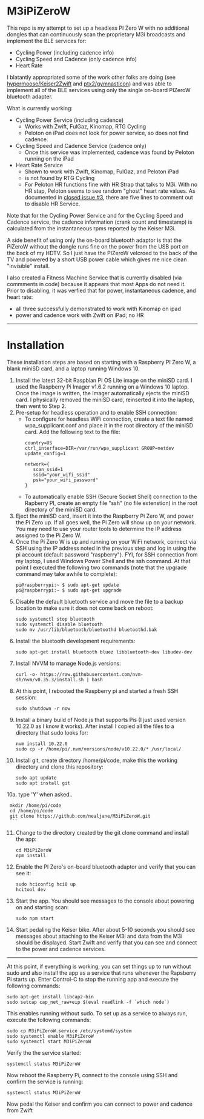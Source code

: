 # M3iPiZeroW 
This repo is my attempt to set up a headless PI Zero W with no additional dongles that can continuously scan the proprietary M3i broadcasts and implement the BLE services for:
* Cycling Power (including cadence info)
* Cycling Speed and Cadence (only cadence info)
* Heart Rate

I blatantly appropriated some of the work other folks are doing (see [hypermoose/Keiser2Zwift](https://github.com/hypermoose/Keiser2Zwift) and [ptx2/gymnasticon](https://github.com/ptx2/gymnasticon)) and was able to implement all of the BLE services using only the single on-board PIZeroW bluetooth adapter. 

What is currently working:
* Cycling Power Service (including cadence)
  * Works with Zwift, FulGaz, Kinomap, RTG Cycling
  * Peloton on iPad does not look for power service, so does not find cadence. 
* Cycling Speed and Cadence Service (cadence only)
  * Once this service was implemented, cadence was found by Peloton running on the iPad
* Heart Rate Service  
  * Shown to work with Zwift, Kinomap, FulGaz, and Peloton iPad
  * is not found by RTG Cycling
  * For Peloton HR functions fine with HR Strap that talks to M3i.  With no HR stap, Peloton seems to see random "ghost" heart rate values.  As documented in [closed issue #3](https://github.com/djwasser/M3iPiZeroW/issues/3), there are five lines to comment out to disable HR Service.  

Note that for the Cycling Power Service and for the Cycling Speed and Cadence service, the cadence information (crank count and timestamp) is calculated from the instantaneous rpms reported by the Keiser M3i.

A side benefit of using only the on-board bluetooth adaptor is that the PiZeroW without the dongle runs fine on the power from the USB port on the back of my HDTV.  So I just have the PIZeroW velcroed to the back of the TV and powered by a short USB power cable which gives me nice clean "invisible" install.

I also created a Fitness Machine Service that is currently disabled (via commments in code) because it appears that most Apps do not need it.  Prior to disabling, it was verfied that for power, instantaneous cadence, and heart rate:
  * all three successfully demonstrated to work with Kinomap on ipad
  * power and cadence work with Zwift on iPad; no HR

***
# Installation

These installation steps are based on starting with a Raspberry PI Zero W, a blank miniSD card, and a laptop running Windows 10.

1. Install the latest 32-bit Raspbian PI OS Lite image on the miniSD card.  I used the Raspberry Pi Imager v1.6.2 running on a Windows 10 laptop.  Once the image is written, the Imager automatically ejects the miniSD card.  I physically removed the miniSD card, reinserted it into the laptop, then went to Step 2.
2. Pre-setup for headless operation and to enable SSH connection:
    * To configure for headless WiFi connection, create a text file named wpa_supplicant.conf and place it in the root directory of the miniSD card.  Add the following text to the file:
        ```
        country=US
        ctrl_interface=DIR=/var/run/wpa_supplicant GROUP=netdev
        update_config=1
        
        network={
           scan_ssid=1
           ssid="your_wifi_ssid"
           psk="your_wifi_password"
        }
        ```
    * To automatically enable SSH (Secure Socket Shell) connection to the Rapberry PI, create an empty file "ssh" (no file extenstion) in the root directory of the miniSD card.
3. Eject the miniSD card, insert it into the Raspberry Pi Zero W, and power the Pi Zero up.  If all goes well, the Pi Zero will show up on your network.  You may need to use your router tools to determine the IP address assigned to the Pi Zero W.  
4. Once the Pi Zero W is up and running on your WiFi network, connect via SSH using the IP address noted in the previous step and log in using the pi account (default password "raspberry"). FYI, for SSH connection from my laptop, I used Windows Power Shell and the ssh command.  At that point I executed the following two commands (note that the upgrade command may take awhile to complete):
     ```
     pi@raspberrypi:~ $ sudo apt-get update
     pi@raspberrypi:~ $ sudo apt-get upgrade
     ```
5. Disable the default bluetooth service and move the file to a backup location to make sure it does not come back on reboot:
    ```
    sudo systemctl stop bluetooth
    sudo systemctl disable bluetooth
    sudo mv /usr/lib/bluetooth/bluetoothd bluetoothd.bak
    ```
6. Install the bluetooth development requirements:
    ```
    sudo apt-get install bluetooth bluez libbluetooth-dev libudev-dev
    ```
7. Install NVVM to manage Node.js versions:
    ```
    curl -o- https://raw.githubusercontent.com/nvm-sh/nvm/v0.35.3/install.sh | bash
    ```
8. At this point, I rebooted the Raspberry pi and started a fresh SSH session:
    ```
    sudo shutdown -r now
    ```
9.  Install a binary build of Node.js that supports Pis (I just used version 10.22.0 as I know it works).  After install I copied all the files to a directory that sudo looks for:
    ```
    nvm install 10.22.0
    sudo cp -r /home/pi/.nvm/versions/node/v10.22.0/* /usr/local/
    ```
10. Install git, create directory /home/pi/code, make this the working directory and clone this repository:
     ```
     sudo apt update
     sudo apt install git
     
10a. type 'Y' when asked..
     
     mkdir /home/pi/code
     cd /home/pi/code
     git clone https://github.com/nealjane/M3iPiZeroW.git
     ```
11. Change to the directory created by the git clone command and install the app:
     ```
     cd M3iPiZeroW
     npm install
     ```
12. Enable the PI Zero's on-board bluetooth adaptor and verify that you can see it:
     ```
     sudo hciconfig hci0 up
     hcitool dev
     ```
13. Start the app.  You should see messages to the console about powering on and starting scan:
     ```
     sudo npm start
     ```
14. Start pedaling the Keiser bike. After about 5-10 seconds you should see messages about attaching to the Keiser M3i and data from the M3i should be displayed.  Start Zwift and verify that you can see and connect to the power and cadence services.
***
At this point, if everything is working, you can set things up to run without sudo and also install the app as a service that runs whenever the Rapsberry Pi starts up. Enter Control-C to stop the running app and execute the following commands:
```
sudo apt-get install libcap2-bin
sudo setcap cap_net_raw+eip $(eval readlink -f `which node`)
```
This enables running without sudo.  To set up as a service to always run, execute the following commands:
```
sudo cp M3iPiZeroW.service /etc/systemd/system
sudo systemctl enable M3iPiZeroW
sudo systemctl start M3iPiZeroW
```
Verify the the service started:
```
systemctl status M3iPiZeroW
```
Now reboot the Raspberry Pi, connect to the console using SSH and confirm the service is running:
```
systemctl status M3iPiZeroW
```
Now pedal the Keiser and confirm you can connect to power and cadence from Zwift
